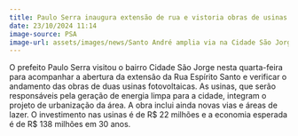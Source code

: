 ```yaml
---
title: Paulo Serra inaugura extensão de rua e vistoria obras de usinas solares em Santo André
date: 23/10/2024 11:14
image-source: PSA
image-url: assets/images/news/Santo André amplia via na Cidade São Jorge e avança em obras de usinas fotovoltaicas_Foto_RenatoSilva_PSA (4).jpeg
---
```


O prefeito Paulo Serra visitou o bairro Cidade São Jorge nesta quarta-feira para acompanhar a abertura da extensão da Rua Espírito Santo e verificar o andamento das obras de duas usinas fotovoltaicas. As usinas, que serão responsáveis pela geração de energia limpa para a cidade, integram o projeto de urbanização da área. A obra inclui ainda novas vias e áreas de lazer. O investimento nas usinas é de R$ 22 milhões e a economia esperada é de R$ 138 milhões em 30 anos.
